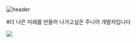 ![header](https://capsule-render.vercel.app/api?type=waving&color=D2D2FF&height=300&section=header&text=WELCOME&fontColor=ffffff&fontSize=90&desc=kim's%project&fontSize=40)

#더 나은 미래를 만들어 나가고싶은 주니어 개발자입니다


<img src="https://img.shields.io/badge/javascript-%23F7DF1E.svg?&style=for-the-badge&logo=javascript&logoColor=black" />
